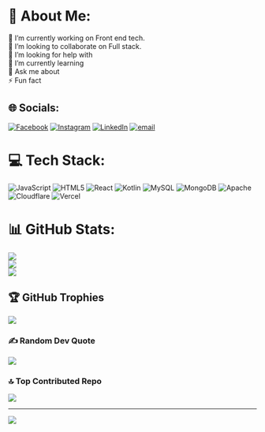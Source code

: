 # 💫 About Me:
🔭 I’m currently working on Front end tech.<br>👯 I’m looking to collaborate on Full stack.<br>🤝 I’m looking for help with<br>🌱 I’m currently learning<br>💬 Ask me about<br>⚡ Fun fact


## 🌐 Socials:
[![Facebook](https://img.shields.io/badge/Facebook-%231877F2.svg?logo=Facebook&logoColor=white)](https://facebook.com/GurungBeeshow) [![Instagram](https://img.shields.io/badge/Instagram-%23E4405F.svg?logo=Instagram&logoColor=white)](https://instagram.com/beeshow_11) [![LinkedIn](https://img.shields.io/badge/LinkedIn-%230077B5.svg?logo=linkedin&logoColor=white)](https://linkedin.com/in/bishwa-gurung-b667b321a) [![email](https://img.shields.io/badge/Email-D14836?logo=gmail&logoColor=white)](mailto:gurungbishwa911@gmail.com) 

# 💻 Tech Stack:
![JavaScript](https://img.shields.io/badge/javascript-%23323330.svg?style=for-the-badge&logo=javascript&logoColor=%23F7DF1E) ![HTML5](https://img.shields.io/badge/html5-%23E34F26.svg?style=for-the-badge&logo=html5&logoColor=white) ![React](https://img.shields.io/badge/react-%2320232a.svg?style=for-the-badge&logo=react&logoColor=%2361DAFB) ![Kotlin](https://img.shields.io/badge/kotlin-%237F52FF.svg?style=for-the-badge&logo=kotlin&logoColor=white) ![MySQL](https://img.shields.io/badge/mysql-4479A1.svg?style=for-the-badge&logo=mysql&logoColor=white) ![MongoDB](https://img.shields.io/badge/MongoDB-%234ea94b.svg?style=for-the-badge&logo=mongodb&logoColor=white) ![Apache](https://img.shields.io/badge/apache-%23D42029.svg?style=for-the-badge&logo=apache&logoColor=white) ![Cloudflare](https://img.shields.io/badge/Cloudflare-F38020?style=for-the-badge&logo=Cloudflare&logoColor=white) ![Vercel](https://img.shields.io/badge/vercel-%23000000.svg?style=for-the-badge&logo=vercel&logoColor=white)
# 📊 GitHub Stats:
![](https://github-readme-stats.vercel.app/api?username=HavocXgrg&theme=dark&hide_border=false&include_all_commits=true&count_private=true)<br/>
![](https://nirzak-streak-stats.vercel.app/?user=HavocXgrg&theme=dark&hide_border=false)<br/>
![](https://github-readme-stats.vercel.app/api/top-langs/?username=HavocXgrg&theme=dark&hide_border=false&include_all_commits=true&count_private=true&layout=compact)

## 🏆 GitHub Trophies
![](https://github-profile-trophy.vercel.app/?username=HavocXgrg&theme=radical&no-frame=false&no-bg=true&margin-w=4)

### ✍️ Random Dev Quote
![](https://quotes-github-readme.vercel.app/api?type=horizontal&theme=radical)

### 🔝 Top Contributed Repo
![](https://github-contributor-stats.vercel.app/api?username=HavocXgrg&limit=5&theme=dark&combine_all_yearly_contributions=true)

---
[![](https://visitcount.itsvg.in/api?id=HavocXgrg&icon=0&color=0)](https://visitcount.itsvg.in)

<!-- Proudly created with GPRM ( https://gprm.itsvg.in ) -->

